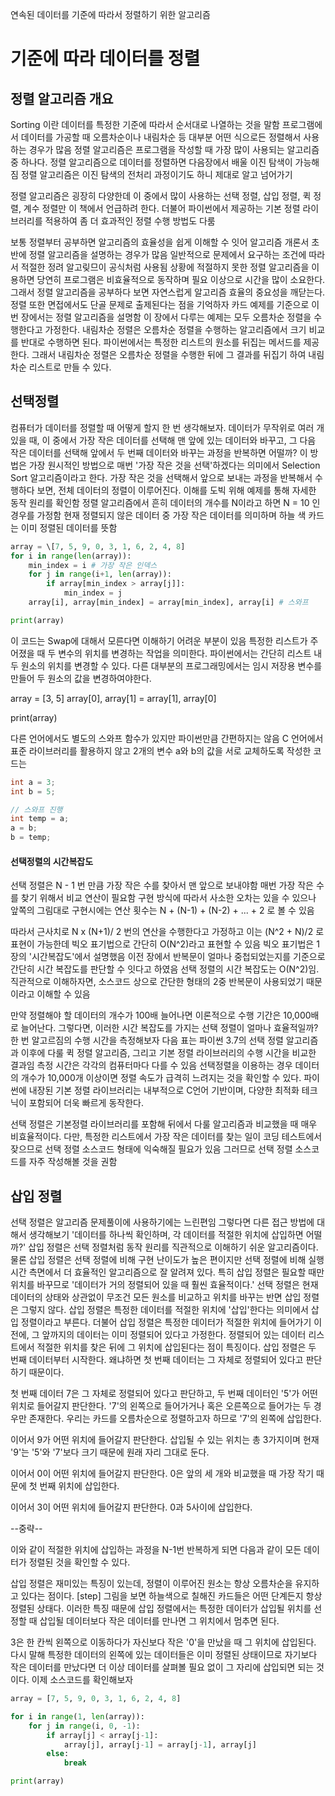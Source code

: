 연속된 데이터를 기준에 따라서 정렬하기 위한 알고리즘
# 기준에 따라 데이터를 정렬
## 정렬 알고리즘 개요
Sorting 이란 데이터를 특정한 기준에 따라서 순서대로 나열하는 것을 말함
프로그램에서 데이터를 가공할 때 오름차순이나 내림차순 등 대부분 어떤 식으로든 정렬해서 사용하는 경우가 많음 정렬 알고리즘은 프로그램을 작성할 때 가장 많이 사용되는 알고리즘 중 하나다. 정렬 알고리즘으로 데이터를 정렬하면 다음장에서 배울 이진 탐색이 가능해짐
정렬 알고리즘은 이진 탐색의 전처리 과정이기도 하니 제대로 알고 넘어가기

정렬 알고리즘은 굉장히 다양한데 이 중에서 많이 사용하는 선택 정렬, 삽입 정렬, 퀵 정렬, 계수 정렬만 이 책에서 언급하려 한다.
더불어 파이썬에서 제공하는 기본 정렬 라이브러리를 적용하여 좀 더 효과적인 정렬 수행 방법도 다룸

보통 정렬부터 공부하면 알고리즘의 효율성을 쉽게 이해할 수 잇어 알고리즘 개론서 초반에 정렬 알고리즘을 설명하는 경우가 많음 일반적으로 문제에서 요구하는 조건에 따라서 적절한 정려 알고맂므이 공식처럼 사용됨
상황에 적절하지 못한 정렬 알고리즘을 이용하면 당연히 프로그램은 비효율적으로 동작하며 필요 이상으로 시간을 많이 소요한다. 그래서 정렬 알고리즘을 공부하다 보면 자연스럽게 알고리즘 효율의 중요성을 깨닫는다.
정렬 또한 면접에서도 단골 문제로 출제된다는 점을 기억하자
카드 예제를 기준으로 이번 장에서는 정렬 알고리즘을 설명함 이 장에서 다루는 예제는 모두 오름차순 정렬을 수행한다고 가정한다. 내림차순 정렬은 오름차순 정렬을 수행하는 알고리즘에서 크기 비교를 반대로 수행하면 된다.
파이썬에서는 특정한 리스트의 원소를 뒤집는 메서드를 제공한다. 그래서 내림차순 정렬은 오름차순 정렬을 수행한 뒤에 그 결과를 뒤집기 하여 내림차순 리스트로 만들 수 있다.

## 선택정렬
컴퓨터가 데이터를 정렬할 때 어떻게 할지 한 번 생각해보자.
데이터가 무작위로 여러 개 있을 때, 이 중에서 가장 작은 데이터를 선택해 맨 앞에 있는 데이터와 바꾸고, 그 다음 작은 데이터를 선택해 앞에서 두 번째 데이터와 바꾸는 과정을 반복하면 어떨까?
이 방법은 가장 원시적인 방법으로 매번 '가장 작은 것을 선택'하겠다는 의미에서 Selection Sort 알고리즘이라고 한다.
가장 작은 것을 선택해서 앞으로 보내는 과정을 반복해서 수행하다 보면, 전체 데이터의 정렬이 이루어진다. 이해를 도빅 위해 예제를 통해 자세한 동작 원리를 확인함
정렬 알고리즘에서 흔히 데이터의 개수를 N이라고 하면 N = 10 인 경우를 가정함
현재 정렬되지 않은 데이터 중 가장 작은 데이터를 의미하며 하늘 색 카드는 이미 정렬된 데이터를 뜻함

```python
array = \[7, 5, 9, 0, 3, 1, 6, 2, 4, 8]
for i in range(len(array)):
	min_index = i # 가장 작은 인덱스
	for j in range(i+1, len(array)):
		if array[min_index > array[j]]:
			min_index = j
	array[i], array[min_index] = array[min_index], array[i] # 스와프

print(array)
```

이 코드는 Swap에 대해서 모른다면 이해하기 어려운 부분이 있음
특정한 리스트가 주어졌을 때 두 변수의 위치를 변경하는 작업을 의미한다.
파이썬에서는 간단히 리스트 내 두 원소의 위치를 변경할 수 있다.
다른 대부분의 프로그래밍에서는 임시 저장용 변수를 만들어 두 원소의 값을 변경하여야한다.

array = \[3, 5]
array\[0], array\[1] = array\[1], array\[0]

print(array)

다른 언어에서도 별도의 스와프 함수가 있지만 파이썬만큼 간편하지는 않음
C 언어에서 표준 라이브러리를 활용하지 않고 2개의 변수 a와 b의 값을 서로 교체하도록 작성한 코드는
```c
int a = 3;
int b = 5;

// 스와프 진행
int temp = a;
a = b;
b = temp;
```
#### 선택정렬의 시간복잡도
선택 정렬은 N - 1 번 만큼 가장 작은 수를 찾아서 맨 앞으로 보내야함
매번 가장 작은 수를 찾기 위해서 비교 연산이 필요함 구현 방식에 따라서 사소한 오차는 있을 수 있으나 앞쪽의 그림대로 구현시에는 연산 횟수는 N + (N-1) + (N-2) + ... + 2 로 볼 수 있음

따라서 근사치로 N x (N+1)/ 2 번의 연산을 수행한다고 가정하고 이는 (N^2 + N)/2 로 표현이 가능한데
빅오 표기법으로 간단히 O(N^2)라고 표현할 수 있음
빅오 표기법은 1장의 '시간복잡도'에서 설명했음
이전 장에서 반복문이 얼마나 중첩되었는지를 기준으로 간단히 시간 복잡도를 판단할 수 잇다고 하였음
선택 정렬의 시간 복잡도는 O(N^2)임.
직관적으로 이해하자면, 소스코드 상으로 간단한 형태의 2중 반복문이 사용되었기 때문이라고 이해할 수 있음

만약 정렬해야 할 데이터의 개수가 100배 늘어나면 이론적으로 수행 기간은 10,000배로 늘어난다.
그렇다면, 이러한 시간 복잡도를 가지는 선택 정렬이 얼마나 효율적일까?
한 번 알고르짐의 수행 시간을 측정해보자 다음 표는 파이썬 3.7의 선택 정렬 알고리즘과 이후에 다룰 퀵 정렬 알고리즘, 그리고 기본 정렬 라이브러리의 수행 시간을 비교한 결과임
측정 시간은 각각의 컴퓨터마다 다를 수 있음
선택정렬을 이용하는 경우 데이터의 개수가 10,000개 이상이면 정렬 속도가 급격히 느려지는 것을 확인할 수 있다. 파이썬에 내장된 기본 정렬 라이브러리는 내부적으로 C언어 기반이며, 다양한 최적화 테크닉이 포함되어 더욱 빠르게 동작한다.

선택 정렬은 기본정렬 라이브러리를 포함해 뒤에서 다룰 알고리즘과 비교했을 때 매우 비효율적이다.
다만, 특정한 리스트에서 가장 작은 데이터를 찾는 일이 코딩 테스트에서 잦으므로 선택 정렬 소스코드 형태에 익숙해질 필요가 있음
그러므로 선택 정렬 소스코드를 자주 작성해볼 것을 권함

## 삽입 정렬
선택 정렬은 알고리즘 문제풀이에 사용하기에는 느린편임 그렇다면 다른 접근 방법에 대해서 생각해보기
'데이터를 하나씩 확인하며, 각 데이터를 적절한 위치에 삽입하면 어떨까?'
삽입 정렬은 선택 정렬처럼 동작 원리를 직관적으로 이해하기 쉬운 알고리즘이다. 물론 삽입 정렬은 선택 정렬에 비해 구현 난이도가 높은 편이지만 선택 정렬에 비해 실행 시간 측면에서 더 효율적인 알고리즘으로 잘 알려져 있다. 특히 삽입 정렬은 필요할 때만 위치를 바꾸므로 '데이터가 거의 정렬되어 있을 때 훨씬 효율적이다.'
선택 정렬은 현재 데이터의 상태와 상관없이 무조건 모든 원소를 비교하고 위치를 바꾸는 반면 삽입 정렬은 그렇지 않다.
삽입 정렬은 특정한 데이터를 적절한 위치에 '삽입'한다는 의미에서 삽입 정렬이라고 부른다. 더불어 삽입 정렬은 특정한 데이터가 적절한 위치에 들어가기 이전에, 그 앞까지의 데이터는 이미 정렬되어 있다고 가정한다.
정렬되어 있는 데이터 리스트에서 적절한 위치를 찾은 뒤에 그 위치에 삽입된다는 점이 특징이다. 
삽입 정렬은 두 번째 데이터부터 시작한다. 왜냐하면 첫 번째 데이터는 그 자체로 정렬되어 있다고 판단하기 때문이다.

첫 번째 데이터 7은 그 자체로 정렬되어 있다고 판단하고, 두 번째 데이터인 '5'가 어떤 위치로 들어갈지 판단한다. '7'의 왼쪽으로 들어가거나 혹은 오른쪽으로 들어가는 두 경우만 존재한다. 우리는 카드를 오름차순으로 정렬하고자 하므로 '7'의 왼쪽에 삽입한다.

이어서 9가 어떤 위치에 들어갈지 판단한다. 삽입될 수 있는 위치는 총 3가지이며 현재 '9'는 '5'와 '7'보다 크기 때문에 원래 자리 그대로 둔다.

이어서 0이 어떤 위치에 들어갈지 판단한다. 0은 앞의 세 개와 비교했을 때 가장 작기 때문에 첫 번째 위치에 삽입한다.

이어서 3이 어떤 위치에 들어갈지 판단한다. 0과 5사이에 삽입한다.

--중략--

이와 같이 적절한 위치에 삽입하는 과정을 N-1번 반복하게 되면 다음과 같이 모든 데이터가 정렬된 것을 확인할 수 있다.

삽입 정렬은 재미있는 특징이 있는데, 정렬이 이루어진 원소는 항상 오름차순을 유지하고 있다는 점이다.
\[step] 그림을 보면 하늘색으로 칠해진 카드들은 어떤 단계든지 항상 정렬된 상태다. 이러한 특징 때문에 삽입 정렬에서는 특정한 데이터가 삽입될 위치를 선정할 때 삽입될 데이터보다 작은 데이터를 만나면 그 위치에서 멈추면 된다. 

3은 한 칸씩 왼쪽으로 이동하다가 자신보다 작은 '0'을 만났을 때 그 위치에 삽입된다.
다시 말해 특정한 데이터의 왼쪽에 있는 데이터들은 이미 정렬된 상태이므로 자기보다 작은 데이터를 만났다면 더 이상 데이터를 살펴볼 필요 없이 그 자리에 삽입되면 되는 것이다.
이제 소스코드를 확인해보자

```python
array = [7, 5, 9, 0, 3, 1, 6, 2, 4, 8] 

for i in range(1, len(array)):
	for j in range(i, 0, -1):
		if array[j] < array[j-1]:
			array[j], array[j-1] = array[j-1], array[j]
		else:
		    break

print(array)
```
